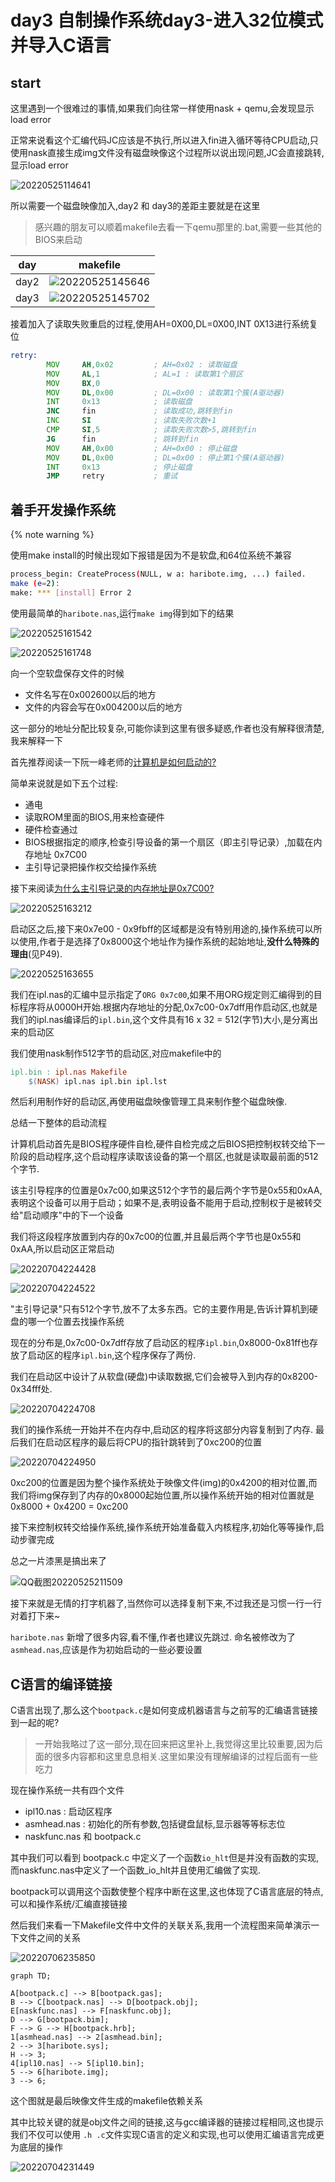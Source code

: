 


# day3 自制操作系统day3-进入32位模式并导入C语言

## start

这里遇到一个很难过的事情,如果我们向往常一样使用nask + qemu,会发现显示load error

正常来说看这个汇编代码JC应该是不执行,所以进入fin进入循环等待CPU启动,只使用nask直接生成img文件没有磁盘映像这个过程所以说出现问题,JC会直接跳转,显示load error

![20220525114641](https://raw.githubusercontent.com/learner-lu/picbed/master/20220525114641.png)

所以需要一个磁盘映像加入,day2 和 day3的差距主要就是在这里

> 感兴趣的朋友可以顺着makefile去看一下qemu那里的.bat,需要一些其他的BIOS来启动

|day|makefile|
|:--:|:--:|
|day2|![20220525145646](https://raw.githubusercontent.com/learner-lu/picbed/master/20220525145646.png)|
|day3|![20220525145702](https://raw.githubusercontent.com/learner-lu/picbed/master/20220525145702.png)|

接着加入了读取失败重启的过程,使用AH=0X00,DL=0X00,INT 0X13进行系统复位

```asm
retry:
		MOV		AH,0x02			; AH=0x02 : 读取磁盘
		MOV		AL,1			; AL=1 : 读取第1个扇区
		MOV		BX,0
		MOV		DL,0x00			; DL=0x00 : 读取第1个簇(A驱动器)
		INT		0x13			; 读取磁盘
		JNC		fin				; 读取成功,跳转到fin
		INC		SI				; 读取失败次数+1
		CMP		SI,5			; 读取失败次数>5,跳转到fin
		JG		fin				; 跳转到fin
		MOV 	AH,0x00			; AH=0x00 : 停止磁盘
		MOV 	DL,0x00			; DL=0x00 : 停止第1个簇(A驱动器)
		INT		0x13			; 停止磁盘
		JMP		retry			; 重试
```

## 着手开发操作系统

{% note warning %}

使用make install的时候出现如下报错是因为不是软盘,和64位系统不兼容

```bash
process_begin: CreateProcess(NULL, w a: haribote.img, ...) failed.
make (e=2): 
make: *** [install] Error 2
```



使用最简单的`haribote.nas`,运行`make img`得到如下的结果

![20220525161542](https://raw.githubusercontent.com/learner-lu/picbed/master/20220525161542.png)

![20220525161748](https://raw.githubusercontent.com/learner-lu/picbed/master/20220525161748.png)



向一个空软盘保存文件的时候

- 文件名写在0x002600以后的地方
- 文件的内容会写在0x004200以后的地方


这一部分的地址分配比较复杂,可能你读到这里有很多疑惑,作者也没有解释很清楚,我来解释一下

首先推荐阅读一下阮一峰老师的[计算机是如何启动的?](http://www.ruanyifeng.com/blog/2013/02/booting.html)

简单来说就是如下五个过程:

- 通电
- 读取ROM里面的BIOS,用来检查硬件
- 硬件检查通过
- BIOS根据指定的顺序,检查引导设备的第一个扇区（即主引导记录）,加载在内存地址 0x7C00
- 主引导记录把操作权交给操作系统

接下来阅读[为什么主引导记录的内存地址是0x7C00?](http://www.ruanyifeng.com/blog/2015/09/0x7c00.html)

![20220525163212](https://raw.githubusercontent.com/learner-lu/picbed/master/20220525163212.png)

启动区之后,接下来0x7e00 - 0x9fbff的区域都是没有特别用途的,操作系统可以所以使用,作者于是选择了0x8000这个地址作为操作系统的起始地址,**没什么特殊的理由**(见P49).

![20220525163655](https://raw.githubusercontent.com/learner-lu/picbed/master/20220525163655.png)

我们在ipl.nas的汇编中显示指定了`ORG 0x7c00`,如果不用ORG规定则汇编得到的目标程序将从0000H开始.根据内存地址的分配,0x7c00-0x7dff用作启动区,也就是我们的ipl.nas编译后的`ipl.bin`,这个文件具有16 x 32 = 512(字节)大小,是分离出来的启动区

我们使用nask制作512字节的启动区,对应makefile中的

```makefile
ipl.bin : ipl.nas Makefile
	$(NASK) ipl.nas ipl.bin ipl.lst
```

然后利用制作好的启动区,再使用磁盘映像管理工具来制作整个磁盘映像.



总结一下整体的启动流程

计算机启动首先是BIOS程序硬件自检,硬件自检完成之后BIOS把控制权转交给下一阶段的启动程序,这个启动程序读取该设备的第一个扇区,也就是读取最前面的512个字节.

该主引导程序的位置是0x7c00,如果这512个字节的最后两个字节是0x55和0xAA,表明这个设备可以用于启动；如果不是,表明设备不能用于启动,控制权于是被转交给"启动顺序"中的下一个设备

我们将这段程序放置到内存的0x7c00的位置,并且最后两个字节也是0x55和0xAA,所以启动区正常启动

![20220704224428](https://raw.githubusercontent.com/learner-lu/picbed/master/20220704224428.png)

![20220704224522](https://raw.githubusercontent.com/learner-lu/picbed/master/20220704224522.png)

"主引导记录"只有512个字节,放不了太多东西。它的主要作用是,告诉计算机到硬盘的哪一个位置去找操作系统

现在的分布是,0x7c00-0x7dff存放了启动区的程序`ipl.bin`,0x8000-0x81ff也存放了启动区的程序`ipl.bin`,这个程序保存了两份.

我们在启动区中设计了从软盘(硬盘)中读取数据,它们会被导入到内存的0x8200-0x34fff处.

![20220704224708](https://raw.githubusercontent.com/learner-lu/picbed/master/20220704224708.png)

我们的操作系统一开始并不在内存中,启动区的程序将这部分内容复制到了内存. 最后我们在启动区程序的最后将CPU的指针跳转到了0xc200的位置

![20220704224950](https://raw.githubusercontent.com/learner-lu/picbed/master/20220704224950.png)

0xc200的位置是因为整个操作系统处于映像文件(img)的0x4200的相对位置,而我们将img保存到了内存的0x8000起始位置,所以操作系统开始的相对位置就是 0x8000 + 0x4200 = 0xc200

接下来控制权转交给操作系统,操作系统开始准备载入内核程序,初始化等等操作,启动步骤完成



总之一片漆黑是搞出来了

![QQ截图20220525211509](https://raw.githubusercontent.com/learner-lu/picbed/master/QQ%E6%88%AA%E5%9B%BE20220525211509.png)

接下来就是无情的打字机器了,当然你可以选择复制下来,不过我还是习惯一行一行对着打下来~

`haribote.nas` 新增了很多内容,看不懂,作者也建议先跳过. 命名被修改为了 `asmhead.nas`,应该是作为初始启动的一些必要设置

## C语言的编译链接

C语言出现了,那么这个`bootpack.c`是如何变成机器语言与之前写的汇编语言链接到一起的呢?

> 一开始我略过了这一部分,现在回来把这里补上,我觉得这里比较重要,因为后面的很多内容都和这里息息相关.这里如果没有理解编译的过程后面有一些吃力

现在操作系统一共有四个文件

- ipl10.nas : 启动区程序
- asmhead.nas : 初始化的所有参数,包括键盘鼠标,显示器等等标志位
- naskfunc.nas 和 bootpack.c

其中我们可以看到 bootpack.c 中定义了一个函数`io_hlt`但是并没有函数的实现,而naskfunc.nas中定义了一个函数_io_hlt并且使用汇编做了实现.

bootpack可以调用这个函数使整个程序中断在这里,这也体现了C语言底层的特点,可以和操作系统/汇编直接链接

然后我们来看一下Makefile文件中文件的关联关系,我用一个流程图来简单演示一下文件之间的关系

![20220706235850](https://raw.githubusercontent.com/learner-lu/picbed/master/20220706235850.png)

```mermaid
graph TD;

A[bootpack.c] --> B[bootpack.gas];
B --> C[bootpack.nas] --> D[bootpack.obj];
E[naskfunc.nas] --> F[naskfunc.obj];
D --> G[bootpack.bim];
F --> G --> H[bootpack.hrb];
1[asmhead.nas] --> 2[asmhead.bin];
2 --> 3[haribote.sys];
H --> 3;
4[ipl10.nas] --> 5[ipl10.bin];
5 --> 6[haribote.img];
3 --> 6;
```

这个图就是最后映像文件生成的makefile依赖关系

其中比较关键的就是obj文件之间的链接,这与gcc编译器的链接过程相同,这也提示我们不仅可以使用 `.h .c`文件实现C语言的定义和实现,也可以使用汇编语言完成更为底层的操作

![20220704231449](https://raw.githubusercontent.com/learner-lu/picbed/master/20220704231449.png)